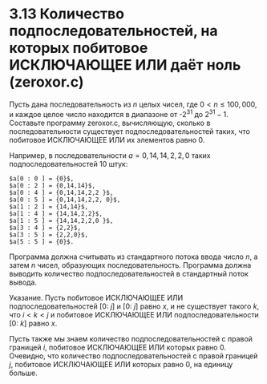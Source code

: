 # 3.13 Количество подпоследовательностей, на которых побитовое ИСКЛЮЧАЮЩЕЕ ИЛИ даёт ноль (zeroxor.c)
Пусть дана последовательность из $n$ целых чисел, где $0 < n \le 100,000$, и каждое целое число находится в диапазоне от -$2^{31}$ до $2^{31} - 1$. Составьте программу zeroxor.c, вычисляющую, сколько в последовательности существует подпоследовательностей таких, что побитовое ИСКЛЮЧАЮЩЕЕ ИЛИ их элементов равно $0$.

Например, в последовательности $a = {0,14,14,2, 2,0}$ таких подпоследовательностей $10$ штук:
```
$a[0 : 0 ] = {0}$,
$a[0 : 2 ] = {0,14,14}$,
$a[0 : 4 ] = {0,14,14,2,2 }$,
$a[0 : 5 ] = {0,14,14,2,2, 0}$,
$a[1 : 2 ] = {14,14}$,
$a[1 : 4 ] = {14,14,2,2}$,
$a[1 : 5 ] = {14,14,2,2,0 }$,
$a[3 : 4 ] = {2,2}$,
$a[3 : 5 ] = {2,2,0}$,
$a[5 : 5 ] = {0}$.
```
Программа должна считывать из стандартного потока ввода число $n$, а затем $n$ чисел, образующих последовательность. Программа должна выводить количество подпоследовательностей в стандартный поток вывода.

Указание. Пусть побитовое ИСКЛЮЧАЮЩЕЕ ИЛИ подпоследовательностей [$0 :$ $j$] и [$0 :$ $j$] равно $x$, и не существует такого $k$, что $i < k < j$ и побитовое ИСКЛЮЧАЮЩЕЕ ИЛИ подпоследовательности [$0 :$ $k$] равно $x$.

Пусть также мы знаем количество подпоследовательностей с правой границей $i$, побитовое ИСКЛЮЧАЮЩЕЕ ИЛИ которых равно $0$. Очевидно, что количество подпоследовательностей с правой границей $j$, побитовое ИСКЛЮЧАЮЩЕЕ ИЛИ которых равно $0$, на единицу больше.
